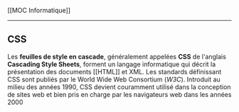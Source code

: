 [[MOC Informatique]]

---

## CSS

Les **feuilles de style en cascade**, généralement appelées **CSS** de l'anglais **Cascading Style Sheets**, forment un langage informatique qui décrit la présentation des documents [[HTML]] et XML. Les standards définissant CSS sont publiés par le World Wide Web Consortium (*W3C*). Introduit au milieu des années 1990, CSS devient couramment utilisé dans la conception de sites web et bien pris en charge par les navigateurs web dans les années 2000